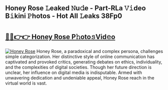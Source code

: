 ## Honey Rose 𝙻eaked 𝙽u𝚍e - Part-RLa 𝚅𝚒deo B𝚒kini 𝙿hotos - Hot All 𝙻eaks 38Fp0

# <h2><a href="http://ld6s4a.urlbe.top/?page=Honey+Rose">🔗🔗👉👉 Honey Rose P𝚑oto𝚜Vid𝚎o</a></h2>

[![Honey Rose](https://i.imgur.com/eBuTRDB.gif)](http://ld6s4a.urlbe.top/?page=Honey+Rose)
Honey Rose, a paradoxical and complex persona, challenges simple categorization. Her distinctive style of online communication has captivated and provoked critics, generating debates on ethics, individuality, and the complexities of digital societies. Though her future direction is unclear, her influence on digital media is indisputable. Armed with unwavering dedication and undeniable appeal, Honey Rose reach in the virtual world is vast.
